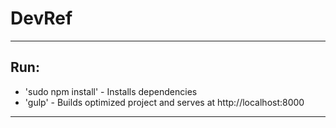 # DevRef
---
## Run:
* 'sudo npm install' - Installs dependencies
* 'gulp' - Builds optimized project and serves at http://localhost:8000
---
